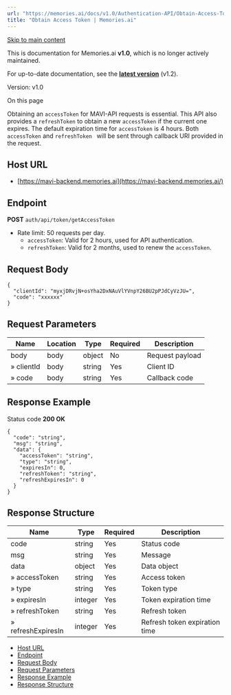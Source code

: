 ```yaml
---
url: "https://memories.ai/docs/v1.0/Authentication-API/Obtain-Access-Token/"
title: "Obtain Access Token | Memories.ai"
---
```


[Skip to main content](https://memories.ai/docs/v1.0/Authentication-API/Obtain-Access-Token/#__docusaurus_skipToContent_fallback)

This is documentation for Memories.ai **v1.0**, which is no longer actively maintained.

For up-to-date documentation, see the **[latest version](https://memories.ai/docs/)** (v1.2).

Version: v1.0

On this page

Obtaining an `accessToken` for MAVI-API requests is essential. This API also provides a `refreshToken` to obtain a new `accessToken` if the current one expires. The default expiration time for `accessToken` is 4 hours. Both `accessToken` and `refreshToken ` will be sent through callback URI provided in the request.

## Host URL [​](https://memories.ai/docs/v1.0/Authentication-API/Obtain-Access-Token/\#host-url "Direct link to Host URL")

- [https://mavi-backend.memories.ai](https://mavi-backend.memories.ai/)

## Endpoint [​](https://memories.ai/docs/v1.0/Authentication-API/Obtain-Access-Token/\#endpoint "Direct link to Endpoint")

**POST** `auth/api/token/getAccessToken`

- Rate limit: 50 requests per day.
  - `accessToken`: Valid for 2 hours, used for API authentication.
  - `refreshToken`: Valid for 2 months, used to renew the `accessToken`.

## Request Body            [​](https://memories.ai/docs/v1.0/Authentication-API/Obtain-Access-Token/\#request-body "Direct link to Request Body            ")

```codeBlockLines_e6Vv
{
  "clientId": "myxjDRvjN+osYha2DxNAuVlYVnpY26BU2pPJdCyVzJU=",
  "code": "xxxxxx"
}

```

## Request Parameters            [​](https://memories.ai/docs/v1.0/Authentication-API/Obtain-Access-Token/\#request-parameters "Direct link to Request Parameters            ")

| Name | Location | Type | Required | Description |
| --- | --- | --- | --- | --- |
| body | body | object | No | Request payload |
| » clientId | body | string | Yes | Client ID |
| » code | body | string | Yes | Callback code |

## Response Example            [​](https://memories.ai/docs/v1.0/Authentication-API/Obtain-Access-Token/\#response-example "Direct link to Response Example            ")

Status code **200 OK**

```codeBlockLines_e6Vv
{
  "code": "string",
  "msg": "string",
  "data": {
    "accessToken": "string",
    "type": "string",
    "expiresIn": 0,
    "refreshToken": "string",
    "refreshExpiresIn": 0
  }
}

```

## Response Structure            [​](https://memories.ai/docs/v1.0/Authentication-API/Obtain-Access-Token/\#response-structure "Direct link to Response Structure            ")

| Name | Type | Required | Description |
| --- | --- | --- | --- |
| code | string | Yes | Status code |
| msg | string | Yes | Message |
| data | object | Yes | Data object |
| » accessToken | string | Yes | Access token |
| » type | string | Yes | Token type |
| » expiresIn | integer | Yes | Token expiration time |
| » refreshToken | string | Yes | Refresh token |
| » refreshExpiresIn | integer | Yes | Refresh token expiration time |

- [Host URL](https://memories.ai/docs/v1.0/Authentication-API/Obtain-Access-Token/#host-url)
- [Endpoint](https://memories.ai/docs/v1.0/Authentication-API/Obtain-Access-Token/#endpoint)
- [Request Body](https://memories.ai/docs/v1.0/Authentication-API/Obtain-Access-Token/#request-body)
- [Request Parameters](https://memories.ai/docs/v1.0/Authentication-API/Obtain-Access-Token/#request-parameters)
- [Response Example](https://memories.ai/docs/v1.0/Authentication-API/Obtain-Access-Token/#response-example)
- [Response Structure](https://memories.ai/docs/v1.0/Authentication-API/Obtain-Access-Token/#response-structure)